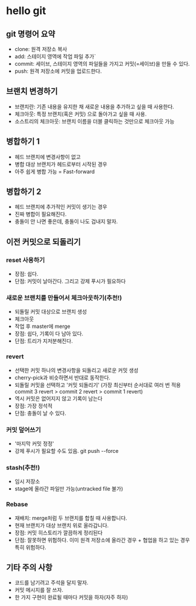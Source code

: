 # hello git

## git 명령어 요약

- clone: 원격 저장소 복사
- add: 스테이지 영역에 작업 파일 추가`
- commit: 세이브, 스테이지 영역의 파일들을 가지고 커밋(=세이브)을 만들 수 있다.
- push: 원격 저장소에 커밋을 업로드한다.

## 브랜치 변경하기

- 브랜치란: 기존 내용을 유지한 채 새로운 내용을 추가하고 싶을 때 사용한다.
- 체크아웃: 특정 브랜치(혹은 커밋) 으로 돌아가고 싶을 때 사용.
- 소스트리의 체크아웃: 브랜치 이름을 더블 클릭하는 것만으로 체크아웃 가능

## 병합하기 1

- 헤드 브랜치에 변경사항이 없고
- 병합 대상 브랜치가 헤드로부터 시작된 경우
- 아주 쉽게 병합 가능 = Fast-forward

## 병합하기 2

- 헤드 브랜치에 추가적인 커밋이 생기는 경우
- 진짜 병합이 필요해진다.
- 충돌이 안 나면 좋은데, 충돌이 나도 겁내지 말자.

## 이전 커밋으로 되돌리기

### reset 사용하기

- 장점: 쉽다.
- 단점: 커밋이 날아간다. 그리고 강제 푸시가 필요하다

### 새로운 브랜치를 만들어서 체크아웃하기(추천!)

- 되돌릴 커밋 대상으로 브랜치 생성
- 체크아웃
- 작업 후 master에 merge
- 장점: 쉽다, 기록이 다 남아 있다.
- 단점: 트리가 지저분해진다.

### revert

- 선택한 커밋 하나의 변경사항을 되돌리고 새로운 커밋 생성
- cherry-pick과 비슷하면서 반대로 동작한다.
- 되돌릴 커밋을 선택하고 '커밋 되돌리기' (가장 최신부터 순서대로 여러 번 적용 commit 3 revert > commit 2 revert > commit 1 revert)
- 역시 커밋은 없어지지 않고 기록이 남는다
- 장점: 가장 정석적
- 단점: 충돌이 날 수 있다.

### 커밋 덮어쓰기

- '마지막 커밋 정정'
- 강제 푸시가 필요할 수도 있음. git push --force

### stash(추천!)

- 임시 저장소
- stage에 올라간 파일만 가능(untracked file 불가)

### Rebase

- 재배치: merge처럼 두 브랜치를 합칠 때 사용합니다.
- 현재 브랜치가 대상 브랜치 위로 올라갑니다.
- 장점: 커밋 히스토리가 깔끔하게 정리된다
- 단점: 잘못하면 위험하다. 이미 원격 저장소에 올라간 경우 + 협업을 하고 있는 경우 특히 위험하다.

## 기타 주의 사항

- 코드를 남기려고 주석을 달지 말자.
- 커밋 메시지를 잘 쓰자.
- 한 가지 구현이 완료될 때마다 커밋을 하자(자주 하자)
